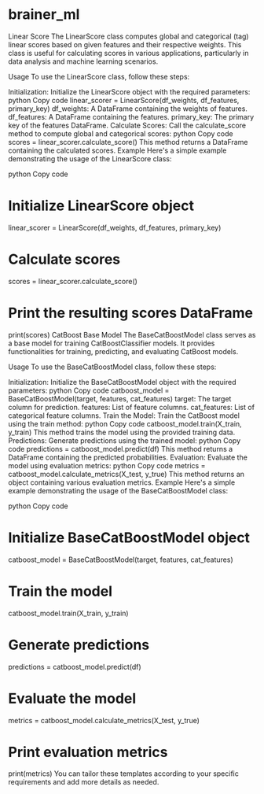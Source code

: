 # brainer_ml
Linear Score
The LinearScore class computes global and categorical (tag) linear scores based on given features and their respective weights. This class is useful for calculating scores in various applications, particularly in data analysis and machine learning scenarios.

Usage
To use the LinearScore class, follow these steps:

Initialization: Initialize the LinearScore object with the required parameters:
python
Copy code
linear_scorer = LinearScore(df_weights, df_features, primary_key)
df_weights: A DataFrame containing the weights of features.
df_features: A DataFrame containing the features.
primary_key: The primary key of the features DataFrame.
Calculate Scores: Call the calculate_score method to compute global and categorical scores:
python
Copy code
scores = linear_scorer.calculate_score()
This method returns a DataFrame containing the calculated scores.
Example
Here's a simple example demonstrating the usage of the LinearScore class:

python
Copy code
# Initialize LinearScore object
linear_scorer = LinearScore(df_weights, df_features, primary_key)

# Calculate scores
scores = linear_scorer.calculate_score()

# Print the resulting scores DataFrame
print(scores)
CatBoost Base Model
The BaseCatBoostModel class serves as a base model for training CatBoostClassifier models. It provides functionalities for training, predicting, and evaluating CatBoost models.

Usage
To use the BaseCatBoostModel class, follow these steps:

Initialization: Initialize the BaseCatBoostModel object with the required parameters:
python
Copy code
catboost_model = BaseCatBoostModel(target, features, cat_features)
target: The target column for prediction.
features: List of feature columns.
cat_features: List of categorical feature columns.
Train the Model: Train the CatBoost model using the train method:
python
Copy code
catboost_model.train(X_train, y_train)
This method trains the model using the provided training data.
Predictions: Generate predictions using the trained model:
python
Copy code
predictions = catboost_model.predict(df)
This method returns a DataFrame containing the predicted probabilities.
Evaluation: Evaluate the model using evaluation metrics:
python
Copy code
metrics = catboost_model.calculate_metrics(X_test, y_true)
This method returns an object containing various evaluation metrics.
Example
Here's a simple example demonstrating the usage of the BaseCatBoostModel class:

python
Copy code
# Initialize BaseCatBoostModel object
catboost_model = BaseCatBoostModel(target, features, cat_features)

# Train the model
catboost_model.train(X_train, y_train)

# Generate predictions
predictions = catboost_model.predict(df)

# Evaluate the model
metrics = catboost_model.calculate_metrics(X_test, y_true)

# Print evaluation metrics
print(metrics)
You can tailor these templates according to your specific requirements and add more details as needed.






